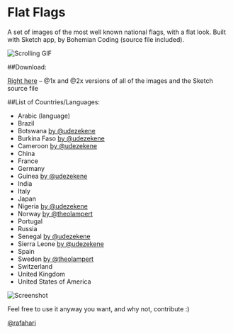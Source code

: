 Flat Flags
=========

A set of images of the most well known national flags, with a flat look.
Built with Sketch app, by Bohemian Coding (source file included).

![Scrolling GIF](https://raw.githubusercontent.com/rafaelconde/flatflags/master/screenshots/scrolling.gif)

##Download:

[Right here](https://github.com/rafaelconde/flatflags/archive/master.zip) – @1x and @2x versions of all of the images and the Sketch source file


##List of Countries/Languages:

* Arabic (language)
* Brazil
* Botswana [by @udezekene](https://github.com/udezekene)
* Burkina Faso [by @udezekene](https://github.com/udezekene)
* Cameroon [by @udezekene](https://github.com/udezekene)
* China
* France
* Germany
* Guinea [by @udezekene](https://github.com/udezekene)
* India
* Italy
* Japan
* Nigeria [by @udezekene](https://github.com/udezekene)
* Norway [by @theolampert](http://github.com/theolampert)
* Portugal
* Russia
* Senegal [by @udezekene](https://github.com/udezekene)
* Sierra Leone [by @udezekene](https://github.com/udezekene)
* Spain
* Sweden [by @theolampert](http://github.com/theolampert)
* Switzerland
* United Kingdom
* United States of America


![Screenshot](https://raw.githubusercontent.com/rafaelconde/flatflags/master/screenshots/screenshot.png)

Feel free to use it anyway you want, and why not, contribute :)

[@rafahari](http://twitter.com/rafahari)
